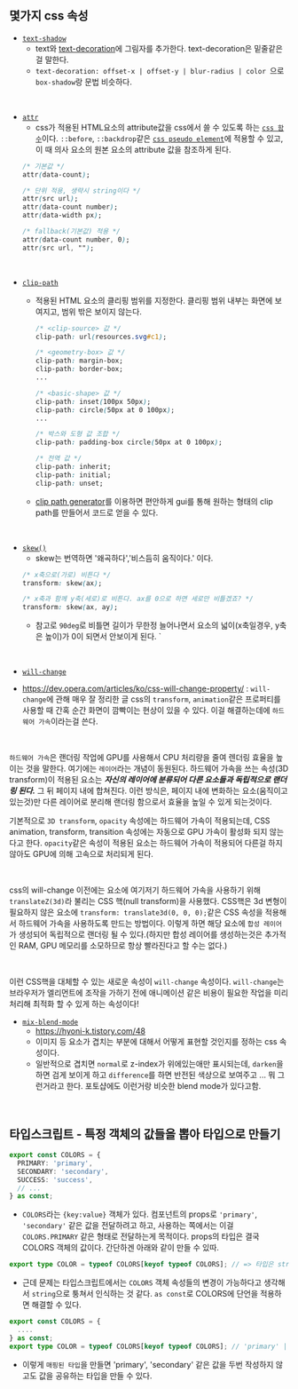 ## 몇가지 css 속성
- [`text-shadow`](https://developer.mozilla.org/ko/docs/Web/CSS/text-shadow)
  - text와 [text-decoration](https://developer.mozilla.org/en-US/docs/Web/CSS/text-decoration)에 그림자를 추가한다. text-decoration은 밑줄같은걸 말한다.
  - `text-decoration: offset-x | offset-y | blur-radius | color `으로  `box-shadow`랑 문법 비슷하다.

<br>

- [`attr`](https://developer.mozilla.org/en-US/docs/Web/CSS/attr)
  - css가 적용된 HTML요소의 attribute값을 css에서 쓸 수 있도록 하는 [`css 함수`](https://developer.mozilla.org/en-US/docs/Web/CSS/CSS_Functions)이다. `::before`, `::backdrop`같은 [`css pseudo element`](https://developer.mozilla.org/en-US/docs/Web/CSS/Pseudo-elements)에 적용할 수 있고, 이 때 의사 요소의 원본 요소의 attribute 값을 참조하게 된다.
  ```css
  /* 기본값 */
  attr(data-count);

  /* 단위 적용, 생략시 string이다 */
  attr(src url);
  attr(data-count number);
  attr(data-width px);

  /* fallback(기본값) 적용 */
  attr(data-count number, 0);
  attr(src url, "");
  ```

<br>

- [`clip-path`](https://developer.mozilla.org/ko/docs/Web/CSS/clip-path)
  - 적용된 HTML 요소의 클리핑 범위를 지정한다. 클리핑 범위 내부는 화면에 보여지고, 범위 밖은 보이지 않는다.
    ```css
    /* <clip-source> 값 */
    clip-path: url(resources.svg#c1);

    /* <geometry-box> 값 */
    clip-path: margin-box;
    clip-path: border-box;
    ...

    /* <basic-shape> 값 */
    clip-path: inset(100px 50px);
    clip-path: circle(50px at 0 100px);
    ...

    /* 박스와 도형 값 조합 */
    clip-path: padding-box circle(50px at 0 100px);

    /* 전역 값 */
    clip-path: inherit;
    clip-path: initial;
    clip-path: unset;
    ```

  - [clip path generator](https://www.cssportal.com/css-clip-path-generator/)를 이용하면 편안하게 gui를 통해 원하는 형태의 clip path를 만들어서 코드로 얻을 수 있다.

<br>

- [`skew()`](https://developer.mozilla.org/en-US/docs/Web/CSS/transform-function/skew)
  - skew는 번역하면 '왜곡하다','비스듬히 움직이다.' 이다. 
  ```css
  /* x축으로(가로) 비튼다 */
  transform: skew(ax);

  /* x축과 함께 y축(세로)로 비튼다. ax를 0으로 하면 세로만 비틀겠죠? */
  transform: skew(ax, ay);
  ```
  - 참고로 `90deg`로 비틀면 길이가 무한정 늘어나면서 요소의 넓이(x축일경우, y축은 높이)가 0이 되면서 안보이게 된다.
  `

<br>

- [`will-change`](https://developer.mozilla.org/ko/docs/Web/CSS/will-change)
<!-- - https://flamingotiger.github.io/style/css-will-change/ -->
- https://dev.opera.com/articles/ko/css-will-change-property/ : `will-change`에 관해 매우 잘 정리한 글
css의 `transform`, `animation`같은 프로퍼티를 사용할 때 간혹 순간 화면이 깜빡이는 현상이 있을 수 있다. 이걸 해결하는데에 `하드웨어 가속`이라는걸 쓴다.

<br>

`하드웨어 가속`은 랜더링 작업에 GPU를 사용해서 CPU 처리량을 줄여 렌더링 효율을 높이는 것을 말한다. 여기에는 `레이어`라는 개념이 동원된다. 하드웨어 가속을 쓰는 속성(3D transform)이 적용된 요소는 ***자신의 레이어에 분류되어 다른 요소들과 독립적으로 랜더링 된다.*** 그 뒤 페이지 내에 합쳐진다. 이런 방식은, 페이지 내에 변화하는 요소(움직이고 있는것)만 다른 레이어로 분리해 랜더링 함으로서 효율을 높일 수 있게 되는것이다.

기본적으로 `3D transform`, `opacity` 속성에는 하드웨어 가속이 적용되는데, CSS animation, transform, transition 속성에는 자동으로 GPU 가속이 활성화 되지 않는다고 한다. `opacity`같은 속성이 적용된 요소는 하드웨어 가속이 적용되어 다른걸 하지 않아도 GPU에 의해 고속으로 처리되게 된다.

<br>

css의 will-change 이전에는 요소에 여기저기 하드웨어 가속을 사용하기 위해 `translateZ(3d)`라 불리는 CSS 핵(null transform)을 사용했다. CSS핵은 3d 변형이 필요하지 않은 요소에 `transform: translate3d(0, 0, 0);`같은 CSS 속성을 적용해서 하드웨어 가속을 사용하도록 만드는 방법이다. 이렇게 하면 해당 요소에 `합성 레이어`가 생성되어 독립적으로 랜더링 될 수 있다.(하지만 합성 레이어를 생성하는것은 추가적인 RAM, GPU 메모리를 소모하므로 항상 빨라진다고 할 수는 없다.)

<br>

이런 CSS핵을 대체할 수 있는 새로운 속성이 `will-change` 속성이다. `will-change`는 브라우저가 엘리먼트에 조작을 가하기 전에 애니메이션 같은 비용이 필요한 작업을 미리 처리해 최적화 할 수 있게 하는 속성이다!


<!-- 
TODO : 새로운 방법:끝내주는 will-change 부터
-->
  

- [`mix-blend-mode`](https://developer.mozilla.org/ko/docs/Web/CSS/mix-blend-mode)
  - https://hyoni-k.tistory.com/48
  - 이미지 등 요소가 겹치는 부분에 대해서 어떻게 표현할 것인지를 정하는 css 속성이다.
  - 일반적으로 겹치면 `normal`로 z-index가 위에있는애만 표시되는데, `darken`을 하면 검게 보이게 하고 `difference`를 하면 반전된 색상으로 보여주고 ... 뭐 그런거라고 한다. 포토샵에도 이런거랑 비슷한 blend mode가 있다고함.


<br>

## 타입스크립트 - 특정 객체의 값들을 뽑아 타입으로 만들기
```ts
export const COLORS = {
  PRIMARY: 'primary',
  SECONDARY: 'secondary',
  SUCCESS: 'success',
  // ...
} as const;
```
- `COLORS`라는 `{key:value}` 객체가 있다. 컴포넌트의 props로 `'primary'`, `'secondary'` 같은 값을 전달하려고 하고, 사용하는 쪽에서는 이걸 `COLORS.PRIMARY` 같은 형태로 전달하는게 목적이다. props의 타입은 결국 COLORS 객체의 값이다. 간단하겐 아래와 같이 만들 수 있따.

```ts
export type COLOR = typeof COLORS[keyof typeof COLORS]; // => 타입은 string!
```

- 근데 문제는 타입스크립트에서는 `COLORS` 객체 속성들의 변경이 가능하다고 생각해서 `string`으로 퉁쳐서 인식하는 것 같다. `as const`로 COLORS에 단언을 적용하면 해결할 수 있다.

```ts
export const COLORS = {
  ....
} as const;
export type COLOR = typeof COLORS[keyof typeof COLORS]; // 'primary' | 'secondary' | ...
```

- 이렇게 `매핑된 타입`을 만들면 'primary', 'secondary' 같은 값을 두번 작성하지 않고도 값을 공유하는 타입을 만들 수 있다.